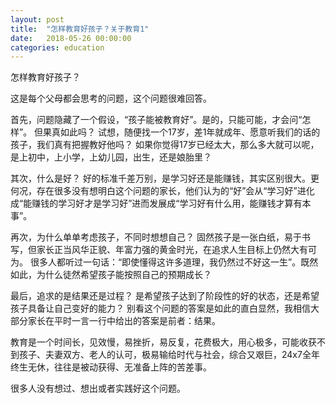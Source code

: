 ```yaml
---
layout: post
title:  "怎样教育好孩子？关于教育1"
date:   2018-05-26 00:00:00
categories: education
---
```


怎样教育好孩子？

这是每个父母都会思考的问题，这个问题很难回答。

首先，问题隐藏了一个假设，“孩子能被教育好”。是的，只能可能，才会问“怎样”。
但果真如此吗？
试想，随便找一个17岁，差1年就成年、愿意听我们的话的孩子，我们真有把握教好他吗？
如果你觉得17岁已经太大，那么多大就可以呢，是上初中，上小学，上幼儿园，出生，还是娘胎里？

其次，什么是好？
好的标准千差万别，是学习好还是能赚钱，其实区别很大。更何况，存在很多没有想明白这个问题的家长，他们认为的“好”会从“学习好”进化成“能赚钱的学习好才是学习好”进而发展成“学习好有什么用，能赚钱才算有本事”。

再次，为什么单单考虑孩子，不同时想想自己？
固然孩子是一张白纸，易于书写，但家长正当风华正貌、年富力强的黄金时光，在追求人生目标上仍然大有可为。
很多人都听过一句话：“即使懂得这许多道理，我仍然过不好这一生”。既然如此，为什么徒然希望孩子能按照自己的预期成长？

最后，追求的是结果还是过程？
是希望孩子达到了阶段性的好的状态，还是希望孩子具备让自己变好的能力？
别看这个问题的答案是如此的直白显然，我相信大部分家长在平时一言一行中给出的答案是前者：结果。


教育是一个时间长，见效慢，易挫折，易反复，花费极大，用心极多，可能收获不到孩子、夫妻双方、老人的认可，极易输给时代与社会，综合又艰巨，24x7全年终生无休，往往是被动获得、无准备上阵的苦差事。

很多人没有想过、想出或者实践好这个问题。
